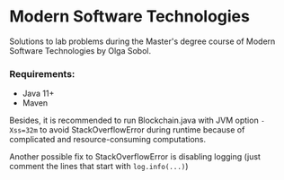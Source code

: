 # Modern Software Technologies

Solutions to lab problems during the Master's degree course of Modern Software Technologies by Olga Sobol.

### Requirements:

* Java 11+
* Maven

Besides, it is recommended to run Blockchain.java with JVM option `-Xss=32m` to avoid StackOverflowError during runtime 
because of complicated and resource-consuming computations.

Another possible fix to StackOverflowError is disabling logging (just comment the lines that start with `log.info(...)`)

